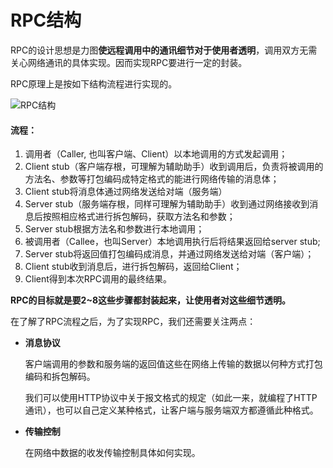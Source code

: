 # RPC结构

RPC的设计思想是力图**使远程调用中的通讯细节对于使用者透明**，调用双方无需关心网络通讯的具体实现。因而实现RPC要进行一定的封装。

RPC原理上是按如下结构流程进行实现的。

![RPC结构](file:///D:/python%E5%90%8E%E7%AB%AF%E5%BC%80%E5%8F%91/grpc/Python%20Web%E6%96%B9%E5%90%91%E8%AF%BE%E7%A8%8B/2-4%20RPC%E5%8E%9F%E7%90%86%E4%B8%8E%E5%AE%9E%E8%B7%B5%EF%BC%88%E5%9B%9B%EF%BC%89%E2%80%94%E2%80%94gRPC/%E8%AF%BE%E4%BB%B6/RPC%E5%8E%9F%E7%90%86%E4%B8%8E%E5%AE%9E%E7%8E%B0%E7%AC%AC%E5%9B%9B%E9%83%A8%E4%BB%BD%E8%AF%BE%E4%BB%B6/images/RPC%E7%BB%93%E6%9E%84.png)

#### 流程：

1. 调用者（Caller, 也叫客户端、Client）以本地调用的方式发起调用；
2. Client stub（客户端存根，可理解为辅助助手）收到调用后，负责将被调用的方法名、参数等打包编码成特定格式的能进行网络传输的消息体；
3. Client stub将消息体通过网络发送给对端（服务端）
4. Server stub（服务端存根，同样可理解为辅助助手）收到通过网络接收到消息后按照相应格式进行拆包解码，获取方法名和参数；
5. Server stub根据方法名和参数进行本地调用；
6. 被调用者（Callee，也叫Server）本地调用执行后将结果返回给server stub;
7. Server stub将返回值打包编码成消息，并通过网络发送给对端（客户端）；
8. Client stub收到消息后，进行拆包解码，返回给Client；
9. Client得到本次RPC调用的最终结果。

**RPC的目标就是要2~8这些步骤都封装起来，让使用者对这些细节透明。**

在了解了RPC流程之后，为了实现RPC，我们还需要关注两点：

- **消息协议**

  客户端调用的参数和服务端的返回值这些在网络上传输的数据以何种方式打包编码和拆包解码。

  我们可以使用HTTP协议中关于报文格式的规定（如此一来，就编程了HTTP通讯），也可以自己定义某种格式，让客户端与服务端双方都遵循此种格式。

- **传输控制**

  在网络中数据的收发传输控制具体如何实现。